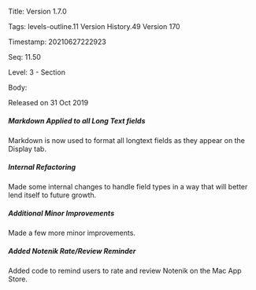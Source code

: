 Title:  Version 1.7.0

Tags:   levels-outline.11 Version History.49 Version 170

Timestamp: 20210627222923

Seq:    11.50

Level:  3 - Section

Body: 

Released on 31 Oct 2019
 
##### Markdown Applied to all Long Text fields

Markdown is now used to format all longtext fields as they appear on the Display tab.

 
##### Internal Refactoring

Made some internal changes to handle field types in a way that will better lend itself to future growth. 

 
##### Additional Minor Improvements

Made a few more minor improvements. 

 
##### Added Notenik Rate/Review Reminder

Added code to remind users to rate and review Notenik on the Mac App Store.
